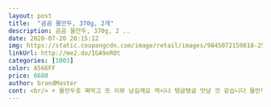 ```yaml
---
layout: post 
title:  "곰곰 물만두, 370g, 2개" 
description: 곰곰 물만두, 370g, 2 ..
date: 2020-07-20 20:15:12 
img: https://static.coupangcdn.com/image/retail/images/9845072159818-25b76027-5680-4ce0-b276-92f55f9a7122.jpg 
linkUrl: http://me2.do/IGA9oROt 
categories: [1003] 
color: A566FF 
price: 6680 
author: brandMaster 
cont: <br/> + 물만두로 쪄먹고 또 리뷰 남길께요 역시나 탱글탱글 맛날 것 같습니다 물만두로 먹으나 군만두로 먹으나 맛은 변함없을 테니까요)<br/>+ 안전하게 드라이아이스와 함께 꼼꼼 배송되어 녹지도않고 도착<br/>+ 어제 주문했더니 밤에 배송되어 있네요<br/>+고기와 야채들이 가득 들어있어 신선하고 담백해요.<br/><br/>+물만두 속은 작지만 내용물이 꽉꽉 채워져있어서 맛있어요<br/>+사진상으로 만두 한봉지에서 반정도 꺼내어 먹은 양이예요<br/>+새벽에 신랑이 한봉지 뜯어 전자렌지에 휘리릭 돌려 벌써 맛을 보았네요 ㅎ 맛있었는지 설거지도 깨끗하게 다 해놓았습니다<br/>+세끼 다 차려먹는 아이들 토요일 아침에는 간단하게 먹자며 쿠팡 만두를 아침으로 차려주었습니다 ㅎ 만두 좋아하는 가족이라 잘 먹네요 <br/>+아이들은 군만두가 너무 커서 내용물이 다 떨어지는데<br/>+야들야들 만두피가 매우 쫄깃해요<br/>+오동통 한입크기로 노릇노릇 구워진 물만두 하나가 씹을수록 담백하고 고소하니 정말 맛납니다요<br/>+피가 얇고 고기와 야채가 듬뿍 들어있어서 진짜 맛있어요<br/>❣️기본조리법대로 간단하게 간식으로<br/>❣️뜨끈한 떡만둣국 한끼 식사<br/>강추해요 군만두로 해먹어도 맛나는 물만두 최고 <br/> -)<br/> 
---
```

 